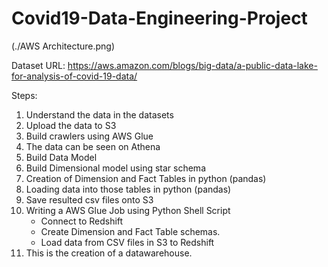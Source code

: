# Covid19-Data-Engineering-Project

(./AWS Architecture.png)

Dataset URL:  https://aws.amazon.com/blogs/big-data/a-public-data-lake-for-analysis-of-covid-19-data/  

Steps:

1. Understand the data in the datasets
2. Upload the data to S3
3. Build crawlers using AWS Glue
4. The data can be seen on Athena
5. Build Data Model
6. Build Dimensional model using star schema
7. Creation of Dimension and Fact Tables in python (pandas)
8. Loading data into those tables in python (pandas)
8. Save resulted csv files onto S3
9. Writing a AWS Glue Job using Python Shell Script
   - Connect to Redshift
   - Create Dimension and Fact Table schemas.
   - Load data from CSV files in S3 to Redshift
10. This is the creation of a datawarehouse.
